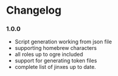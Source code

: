 # Changelog

### 1.0.0
- Script generation working from json file
- supporting homebrew characters
- all roles up to ogre included
- support for generating token files
- complete list of jinxes up to date.